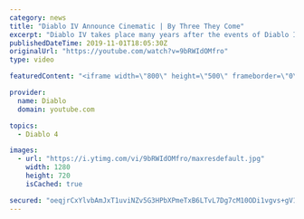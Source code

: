 ```yaml
---
category: news
title: "Diablo IV Announce Cinematic | By Three They Come"
excerpt: "Diablo IV takes place many years after the events of Diablo III, after millions have been slaughtered by the actions of the High Heavens and Burning Hells alike."
publishedDateTime: 2019-11-01T18:05:30Z
originalUrl: "https://youtube.com/watch?v=9bRWIdOMfro"
type: video

featuredContent: "<iframe width=\"800\" height=\"500\" frameborder=\"0\" src=\"https://www.youtube.com/embed/9bRWIdOMfro\" allow=\"accelerometer; autoplay; encrypted-media; gyroscope; picture-in-picture\" allowfullscreen></iframe>"

provider:
  name: Diablo
  domain: youtube.com

topics:
  - Diablo 4

images:
  - url: "https://i.ytimg.com/vi/9bRWIdOMfro/maxresdefault.jpg"
    width: 1280
    height: 720
    isCached: true

secured: "oeqjrCxYlvbAmJxT1uviNZv5G3HPbXPmeTxB6LTvL7Dg7cM10ODi1vgvs+gV17DNegUPFktPehjy+uJi0SfHNJ3hlqeplr2TrCxLxDnOIvWWvajBuNlyG0W6tEiq+BjZanRc65I/PwdALFueijDLrHuS8O5AplvXLMXbTlKgVeNhzH4MkDUiLNxWn8TSOF8YnkiFgnnjmnFDw5cVZ7qfZjX8skB1Wt6iHYqy9ozPZad90CUwFSlwhtq7oJCv9hGRANOzkoV93BtT00utiTUL+ZSXycdI07pfHdfA7zNJDvT6as9v+c2JYfDdjIdfXnoUFiMKOGIFb9fDMW504IQ/whMlFvnnbLVzmCaAsWMNxkJ9fPKni/6fEsM7HXQHzajGLmd+ZwhNVXxXzg3O4nVCeI/KcyXdNJ69ZgNwvryiVIqKP7SapsZ1FwxVBH+vBmr8;BK0dCDHiCAP+mbFbS3Yxaw=="
---
```


